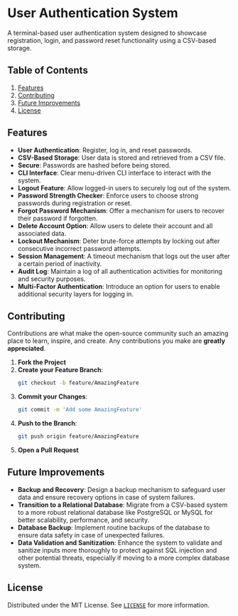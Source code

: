 # User Authentication System

A terminal-based user authentication system designed to showcase registration, login, and password reset functionality using a CSV-based storage.

## Table of Contents

1. [Features](#features)
2. [Contributing](#contributing)
3. [Future Improvements](#future-improvements)
4. [License](#license)

## Features

- **User Authentication**: Register, log in, and reset passwords.
- **CSV-Based Storage**: User data is stored and retrieved from a CSV file.
- **Secure**: Passwords are hashed before being stored.
- **CLI Interface**: Clear menu-driven CLI interface to interact with the system.
- **Logout Feature**: Allow logged-in users to securely log out of the system.
- **Password Strength Checker**: Enforce users to choose strong passwords during registration or reset.
- **Forgot Password Mechanism**: Offer a mechanism for users to recover their password if forgotten.
- **Delete Account Option**: Allow users to delete their account and all associated data.
- **Lockout Mechanism**: Deter brute-force attempts by locking out after consecutive incorrect password attempts.
- **Session Management**: A timeout mechanism that logs out the user after a certain period of inactivity.
- **Audit Log**: Maintain a log of all authentication activities for monitoring and security purposes.
- **Multi-Factor Authentication**: Introduce an option for users to enable additional security layers for logging in.

## Contributing

Contributions are what make the open-source community such an amazing place to learn, inspire, and create. Any contributions you make are **greatly appreciated**.

1. **Fork the Project**
2. **Create your Feature Branch**: 
    ```bash
    git checkout -b feature/AmazingFeature
    ```
3. **Commit your Changes**: 
    ```bash
    git commit -m 'Add some AmazingFeature'
    ```
4. **Push to the Branch**: 
    ```bash
    git push origin feature/AmazingFeature
    ```
5. **Open a Pull Request**

## Future Improvements

- **Backup and Recovery**: Design a backup mechanism to safeguard user data and ensure recovery options in case of system failures.
- **Transition to a Relational Database**: Migrate from a CSV-based system to a more robust relational database like PostgreSQL or MySQL for better scalability, performance, and security.
- **Database Backup**: Implement routine backups of the database to ensure data safety in case of unexpected failures.
- **Data Validation and Sanitization**: Enhance the system to validate and sanitize inputs more thoroughly to protect against SQL injection and other potential threats, especially if moving to a more complex database system.


## License

Distributed under the MIT License. See [`LICENSE`](https://github.com/siddhant-vij/User-Authentication-System/blob/main/LICENSE) for more information.